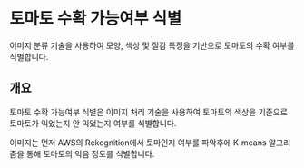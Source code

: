# 토마토 수확 가능여부 식별
이미지 분류 기술을 사용하여 모양, 색상 및 질감 특징을 기반으로 토마토의 수확 여부를 식별합니다.


## 개요
토마토 수확 가능여부 식별은 이미지 처리 기술을 사용하여 토마토의 색상을 기준으로 토마토가 익었는지 안 익었는지 여부를 식별합니다. 

이미지는 먼저 AWS의 Rekognition에서 토마인지 여부를 파악후에 K-means 알고리즘을 통해 토마토의 익음 정도를 식별합니다.
